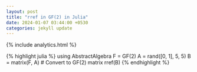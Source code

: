```yaml
---
layout: post
title: "rref in GF(2) in Julia"
date: 2024-01-07 03:44:00 +0530
categories: jekyll update
---
```

{% include analytics.html %}
<script src="https://cdnjs.cloudflare.com/ajax/libs/mathjax/2.7.0/MathJax.js?config=TeX-AMS-MML_HTMLorMML" type="text/javascript"></script>


{% highlight julia %}
using AbstractAlgebra
F = GF(2)
A = rand([0, 1], 5, 5) 
B = matrix(F, A) # Convert to GF(2) matrix
rref(B)
{% endhighlight %}
